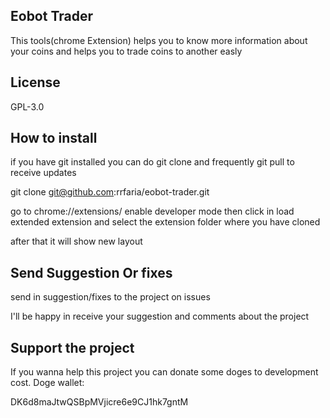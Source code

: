 ## Eobot Trader

This tools(chrome Extension) helps you to know more information about your coins and helps you to trade coins to another easly

## License

GPL-3.0

## How to install

if you have git installed you can do git clone and frequently git pull to receive updates

git clone git@github.com:rrfaria/eobot-trader.git

go to chrome://extensions/
enable developer mode
then click in load extended extension and select the extension folder where you have cloned

after that it will show new layout

## Send Suggestion Or fixes

send in suggestion/fixes to the project on issues

I'll be happy in receive your suggestion and comments about the project

## Support the project

If you wanna help this project you can donate some doges to development cost.
Doge wallet:

DK6d8maJtwQSBpMVjicre6e9CJ1hk7gntM
